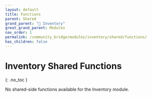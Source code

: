```yaml
---
layout: default
title: Functions
parent: Shared
grand_parent: "🎒 Inventory"
great_grand_parent: Modules
nav_order: 1
permalink: /community_bridge/modules/inventory/shared/functions/
has_children: false
---
```


# Inventory Shared Functions
{: .no_toc }

No shared-side functions available for the Inventory module.
